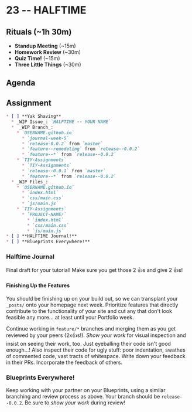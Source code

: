 # 23 -- HALFTIME

## Rituals (~1h 30m)

* **Standup Meeting** (~15m)
* **Homework Review** (~30m)
* **Quiz Time!** (~15m)
* **Three Little Things** (~30m)

## Agenda

## Assignment

```markdown
* [ ] **Yak Shaving**
  * _WIP Issue_: `HALFTIME -- YOUR NAME`
  *  _WIP Branch_:
    * `USERNAME.github.io`
      * `journal-week-5`
      * `release-0.0.2` from `master`
      * `feature--remodeling` from `release--0.0.2`
      * `feature--*` from `release--0.0.2`
    * `TIY-Assignments`
      * `TIY-Assignments`
      * `release--0.0.1` from `master`
      * `feature--*` from `release--0.0.2`
  * _WIP Files_:
    * `USERNAME.github.io`
      * `index.html`
      * `css/main.css`
      * `js/main.js`
    * `TIY-Assignments`
      * `PROJECT-NAME/`
        * `index.html`
        * `css/main.css`
        * `js/main.js`
* [ ] **HALFTIME Journal!**
* [ ] **Blueprints Everywhere!**
```

### Halftime Journal
Final draft for your tutorial! Make sure you get those 2 :+1:s and give 2 :+1:s!

#### Finishing Up the Features
You should be finishing up on your build out, so we can transplant your `_posts/` onto your homepage next week. Prioritize features that directly contribute to the functionality of your site and cut any that don't look feasible any more... at least until your Portfolio week.

Continue working in `feature/*` branches and merging them as you get reviewed by your peers (2x:+1:s!). _Show your work_ for visual inspection and insist on seeing their work, too. Just eyeballing their code isn't good enough...! Also inspect their code for ugly stuff: poor indentation, swathes of commented code, vast tracts of whitespace. Write down your feedback in their PRs. Incorporate the feedback of others.

### Blueprints Everywhere!

Keep working with your partner on your Blueprints, using a similar branching and review process as above. Your branch should be `release--0.0.2`. Be sure to _show your work_ during review!
